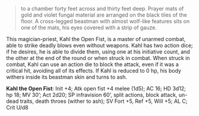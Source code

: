 > to a chamber forty feet across and thirty feet deep. Prayer mats of gold and violet fungal material are arranged on the black tiles of the floor. A cross-legged beastman with almost wolf-like features sits on one of the mats, his eyes covered with a strip of gauze.

This magician-priest, Kahl the Open Fist, is a master of unarmed combat, able to strike deadly blows even without weapons. Kahl has two action dice; if he desires, he is able to divide them, using one at his initiative count, and the other at the end of the round or when struck in combat. When struck in combat, Kahl can use an action die to block the attack, even if it was a critical hit, avoiding all of its effects. If Kahl is reduced to 0 hp, his body withers inside its beastman skin and turns to ash.

**Kahl the Open Fist**: Init +4; Atk open fist +4 melee (1d5); AC 16; HD 3d12; hp 18; MV 30’; Act 2d20; SP infravision 60’, split actions, block attack, un-dead traits, death throes (wither to ash); SV Fort +5, Ref +5, Will +5; AL C; Crit U/d8